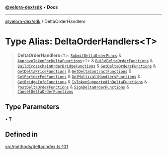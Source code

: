 [**@velora-dex/sdk**](../README.md) • **Docs**

***

[@velora-dex/sdk](../globals.md) / DeltaOrderHandlers

# Type Alias: DeltaOrderHandlers\<T\>

> **DeltaOrderHandlers**\<`T`\>: [`SubmitDeltaOrderFuncs`](../-internal-/type-aliases/SubmitDeltaOrderFuncs.md) & [`ApproveTokenForDeltaFunctions`](ApproveTokenForDeltaFunctions.md)\<`T`\> & [`BuildDeltaOrderFunctions`](BuildDeltaOrderFunctions.md) & [`BuildCrosschainOrderBridgeFunctions`](BuildCrosschainOrderBridgeFunctions.md) & [`GetDeltaOrdersFunctions`](GetDeltaOrdersFunctions.md) & [`GetDeltaPriceFunctions`](GetDeltaPriceFunctions.md) & [`GetDeltaContractFunctions`](GetDeltaContractFunctions.md) & [`GetPartnerFeeFunctions`](GetPartnerFeeFunctions.md) & [`GetMulticallHandlersFunctions`](GetMulticallHandlersFunctions.md) & [`GetBridgeInfoFunctions`](GetBridgeInfoFunctions.md) & [`IsTokenSupportedInDeltaFunctions`](IsTokenSupportedInDeltaFunctions.md) & [`PostDeltaOrderFunctions`](PostDeltaOrderFunctions.md) & [`SignDeltaOrderFunctions`](SignDeltaOrderFunctions.md) & [`CancelDeltaOrderFunctions`](CancelDeltaOrderFunctions.md)

## Type Parameters

• **T**

## Defined in

[src/methods/delta/index.ts:101](https://github.com/paraswap/paraswap-sdk/blob/master/src/methods/delta/index.ts#L101)
